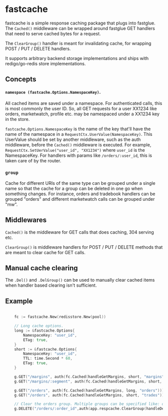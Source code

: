 # fastcache

fastcache is a simple response caching package that plugs into fastglue. The
`Cached()` middleware can be wrapped around fastglue GET handlers that need to serve
cached bytes for a request.

The `ClearGroup()` handler is meant for invalidating cache, for
wrapping POST / PUT / DELETE handlers.

It supports arbitrary backend storage implementations and ships with redigo/go-redis store implementations.

## Concepts

#### `namespace (fastcache.Options.NamespaceKey)`.

All cached items are saved under a namespace. For authenticated calls, this is most commonly the user ID. So, all GET requests for a user XX1234 like orders, marketwatch, profile etc. may be namespaced under a XX1234 key in the store.

`fastcache.Options.NamespaceKey` is the name of the key that'll have the name of the namespace in a `RequestCtx.UserValue(NamespaceKey)`. This UserValue should be set by another middleware, such as the auth middleware, before the `Cached()` middleware is executed. For example, `RequestCtx.SetUerValue("user_id", "XX1234")` where `user_id` is the NamespaceKey. For handlers with params like `/orders/:user_id`, this is taken care of by the router.

### `group`

Cache for different URIs of the same type can be grouped under a single name so that the cache for a group can be deleted in one go when something changes. For instance, orders and tradebook handlers can be grouped "orders" and different marketwatch calls can be grouped under "mw".

## Middlewares

`Cached()` is the middleware for GET calls that does caching, 304 serving etc.

`ClearGroup()` is middleware handlers for POST / PUT / DELETE methods that are meant to clear cache for GET calls.

## Manual cache clearing

The `.Del()` and `.DelGroup()` can be used to manually clear cached items when handler based clearing isn't sufficient.

## Example

```go

    fc := fastcache.New(redisstore.New(pool))

    // Long cache options.
    long := &fastcache.Options{
        NamespaceKey: "user_id",
        ETag: true,
    }
    short := &fastcache.Options{
        NamespaceKey: "user_id",
        TTL: time.Second * 60,
        ETag: true,
    }

    g.GET("/margins", auth(fc.Cached(handleGetMargins, short, "margins")))
    g.GET("/margins/:segment", auth(fc.Cached(handleGetMargins, short, "margins")))

    g.GET("/orders", auth(fc.Cached(handleGetMargins, long, "orders")))
    g.GET("/orders", auth(fc.Cached(handleGetMargins, short, "trades")))

    // Clear the orders group. Multiple groups can be specified like: orders, positions ...
    g.DELETE("/orders/:order_id",auth(app.respcache.ClearGroup(handleDeleteMarketwatchItems, short, []string{"orders"})))
```
